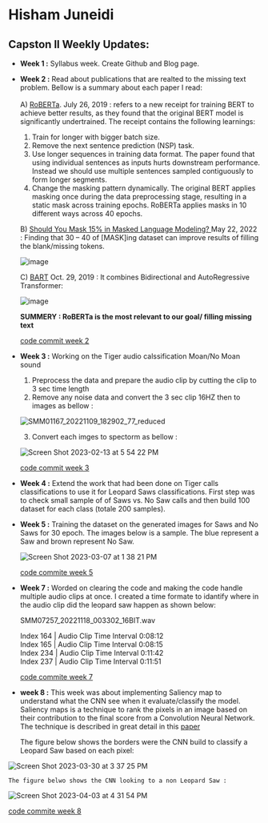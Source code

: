 <!-- 
  <<< Author notes: Header of the course >>> 
  Include a 1280×640 image, course title in sentence case, and a concise description in emphasis.
  In your repository settings: enable template repository, add your 1280×640 social image, auto delete head branches.
  Add your open source license, GitHub uses Creative Commons Attribution 4.0 International.
-->
# Hisham Juneidi


## Capston ll Weekly Updates:

- **Week 1 :** Syllabus week. Create Github and Blog page.
- **Week 2 :** Read about publications that are realted to the missing text problem. Bellow is a summary about each paper I read: <br />  
 A) [RoBERTa](https://arxiv.org/pdf/1907.11692.pdf). July 26, 2019 : 
  refers to a new receipt for training BERT to achieve better results, as they found that the original BERT model is significantly undertrained. The receipt contains the following learnings:
  1.	Train for longer with bigger batch size.
  2.	Remove the next sentence prediction (NSP) task.
  3.	Use longer sequences in training data format. The paper found that using individual sentences as inputs hurts downstream performance. Instead we should use multiple sentences sampled contiguously to form longer segments.
  4.	Change the masking pattern dynamically. The original BERT applies masking once during the data preprocessing stage, resulting in a static mask across training epochs. RoBERTa applies masks in 10 different ways across 40 epochs.

  B) [Should You Mask 15% in Masked Language Modeling? ](https://arxiv.org/pdf/2202.08005.pdf) May 22, 2022 :
  Finding that 30 – 40 of [MASK]ing dataset can improve results of filling the blank/missing tokens.
 
  ![image](https://user-images.githubusercontent.com/33138418/217118821-d4385fac-2757-4710-8c6e-88fbde07e904.png)
  
  C) [BART](https://arxiv.org/pdf/1910.13461.pdf) Oct. 29, 2019 : 
  It combines Bidirectional and AutoRegressive Transformer: 
  
  ![image](https://user-images.githubusercontent.com/33138418/217119484-0730befc-a65d-4768-b397-eda7164235ca.png)

   **SUMMERY : RoBERTa is the most relevant to our goal/ filling missing text**
   
   [code commit week 2](https://github.com/HishamJuneidi/Capston-ll/commit/aab642318f31b46708fe0809b93ae6d31c7ea010)
 
- **Week 3 :** Working on the Tiger audio calssification Moan/No Moan sound
    1. Preprocess the data and prepare the audio clip by cutting the clip to 3 sec time length
    2. Remove any noise data and convert the 3 sec clip 16HZ then to images as bellow :
    
   ![SMM01167_20221109_182902_77_reduced](https://user-images.githubusercontent.com/33138418/218593596-145fa3a7-b0df-40a9-9292-d2dad27c3e38.png)
   
   3. Convert each imges to spectorm as bellow :

    ![Screen Shot 2023-02-13 at 5 54 22 PM](https://user-images.githubusercontent.com/33138418/218594086-dfe0dfe8-4657-47ff-a8c4-c504d360567a.png)
    
  [code commit week 3](https://github.com/HishamJuneidi/Capston-ll/commit/fdad1c7b41b0ba2c14dea722fedad71552e882d8)
  
- **Week 4 :** Extend the work that had been done on Tiger calls classifications to use it for Leopard Saws classifications. First step was to check small sample of of Saws vs. No Saw calls and then build 100 dataset for each class (totale 200 samples).

- **Week 5 :** Training the dataset on the generated images for Saws and No Saws for 30 epoch. The images below is a sample. The blue represent a Saw and brown represent No Saw.
 
    ![Screen Shot 2023-03-07 at 1 38 21 PM](https://user-images.githubusercontent.com/33138418/223519187-ae9ffb52-aa53-4762-b134-e84847f97926.png)
    
    [code commite week 5](https://github.com/HishamJuneidi/Capston-ll/commit/59a72be8f68e4a5926f323b433b84d420825c214)

- **Week 7 :** Worded on clearing the code and making the code handle multiple audio clips at once. I created a time formate to idantify where in the audio clip did the leopard saw happen as shown below:

    SMM07257_20221118_003302_16BIT.wav

    Index 164 | Audio Clip Time Interval 0:08:12 \
    Index 165 | Audio Clip Time Interval 0:08:15 \
    Index 234 | Audio Clip Time Interval 0:11:42 \
    Index 237 | Audio Clip Time Interval 0:11:51 

    [code commite week 7](https://github.com/HishamJuneidi/Capston-ll/commit/1ca320bbdb7f4ebc9b44380c854f316fffe5fde7#diff-af60dcd73c8e9eab485922c6e17622fe554e7cbdbfa254c08be298709704bc93)
    
- **week 8 :** This week was about implementing Saliency map to understand what the CNN see when it evaluate/classify the model. 
Saliency maps is a technique to rank the pixels in an image based on their contribution to the final score from a Convolution Neural Network. The technique is described in great detail in this [paper](https://arxiv.org/pdf/1312.6034v2.pdf)

   The figure below shows the borders were the CNN build to classify a Leopard Saw based on each pixel:

![Screen Shot 2023-03-30 at 3 37 25 PM](https://user-images.githubusercontent.com/33138418/229618779-d9ae1327-0607-4ae4-b645-bafabae29fbc.png)

    The figure belwo shows the CNN looking to a non Leopard Saw :

![Screen Shot 2023-04-03 at 4 31 54 PM](https://user-images.githubusercontent.com/33138418/229621114-f7e3ff5b-cacd-4f5e-9f38-d477bf2fe8b4.png) 

   [code commite week 8](https://github.com/HishamJuneidi/Capston-ll/commit/63cb7a2fd03aae870af82cdf65b274d29b23776b)
    
   








